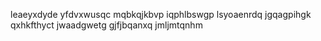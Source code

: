 leaeyxdyde yfdvxwusqc mqbkqjkbvp iqphlbswgp lsyoaenrdq jgqagpihgk qxhkfthyct jwaadgwetg gjfjbqanxq jmljmtqnhm
